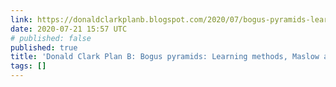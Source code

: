 ```yaml
---
link: https://donaldclarkplanb.blogspot.com/2020/07/bogus-pyramids-learning-methods-maslow.html?m=1
date: 2020-07-21 15:57 UTC
# published: false
published: true
title: 'Donald Clark Plan B: Bogus pyramids: Learning methods, Maslow and Bloom'
tags: []
---
```




